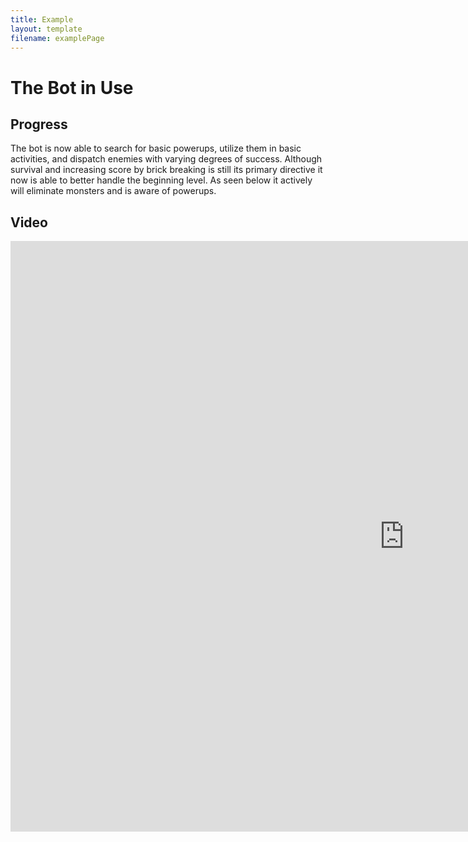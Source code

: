 ```yaml
---
title: Example
layout: template
filename: examplePage
---
```

# The Bot in Use

## Progress
The bot is now able to search for basic powerups, utilize them in basic activities, and dispatch enemies with varying degrees of success. Although survival and increasing score by brick breaking is still its primary directive it now is able to better handle the beginning level. As seen below it actively will eliminate monsters and is aware of powerups.


## Video
<center>
  <iframe width="1260" height="945" src="https://www.youtube.com/embed/plL6Ilq88aU" frameborder="0" allowfullscreen></iframe>
</center>
